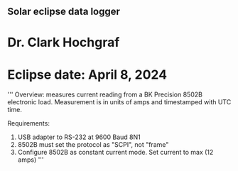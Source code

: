 ## Solar eclipse data logger 
# Dr. Clark Hochgraf
# Eclipse date: April 8, 2024
''' 
Overview: measures current reading from a BK Precision 8502B electronic load.
Measurement is in units of amps and timestamped with UTC time.

Requirements:
1) USB adapter to RS-232 at 9600 Baud 8N1
2) 8502B must set the protocol as "SCPI", not "frame"
3) Configure 8502B as constant current mode. Set current to max (12 amps)
'''
